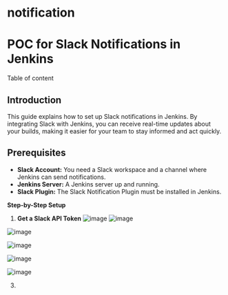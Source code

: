 # notification

# **POC for Slack Notifications in Jenkins**

Table of content


## Introduction

This guide explains how to set up Slack notifications in Jenkins. By integrating Slack with Jenkins, you can receive real-time updates about your builds, making it easier for your team to stay informed and act quickly.

## Prerequisites

- **Slack Account:** You need a Slack workspace and a channel where Jenkins can send notifications.
- **Jenkins Server:** A Jenkins server up and running.
- **Slack Plugin:** The Slack Notification Plugin must be installed in Jenkins.


**Step-by-Step Setup**

1. **Get a Slack API Token**
![image](https://github.com/user-attachments/assets/3ab51982-f91f-41a9-aa26-22851b760380)
![image](https://github.com/user-attachments/assets/c06ad9e3-fcc9-4784-ad0c-be947e4685e2)

![image](https://github.com/user-attachments/assets/629764cc-d288-4692-a2ba-4888b9688ae3)

![image](https://github.com/user-attachments/assets/b66ac361-89f6-4398-b669-46136666bd9c)

![image](https://github.com/user-attachments/assets/65e770dd-d758-4f42-877b-5c8f685f8d36)

![image](https://github.com/user-attachments/assets/e94237ff-a9b1-40dd-9559-1f8db21203a6)



3. 
